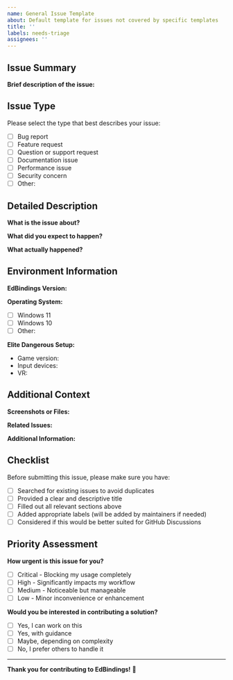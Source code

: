 ```yaml
---
name: General Issue Template
about: Default template for issues not covered by specific templates
title: ''
labels: needs-triage
assignees: ''
---
```


<!-- 
Thank you for taking the time to report an issue! 

Please use one of the specific issue templates if your issue fits:
- 🐛 Bug Report
- ✨ Feature Request  
- ❓ Question & Support
- 💬 Feedback & Suggestions
- 🐌 Performance Issue
- 📚 Documentation Issue

If none of those templates fit your needs, please fill out this general template.
-->

## Issue Summary

**Brief description of the issue:**
<!-- Provide a clear and concise summary of what the issue is about -->

## Issue Type

Please select the type that best describes your issue:

- [ ] Bug report
- [ ] Feature request
- [ ] Question or support request
- [ ] Documentation issue
- [ ] Performance issue
- [ ] Security concern
- [ ] Other: <!-- Please describe -->

## Detailed Description

**What is the issue about?**
<!-- Provide a detailed description of the issue, question, or request -->

**What did you expect to happen?**
<!-- If applicable, describe what you expected to happen -->

**What actually happened?**
<!-- If applicable, describe what actually happened instead -->

## Environment Information

**EdBindings Version:**
<!-- e.g., 1.2.0, latest, or commit hash -->

**Operating System:**
- [ ] Windows 11
- [ ] Windows 10
- [ ] Other: <!-- Please specify -->

**Elite Dangerous Setup:**
<!-- Brief description of your Elite Dangerous configuration -->
- Game version: <!-- e.g., Live, Beta, Legacy -->
- Input devices: <!-- e.g., HOTAS X56, Gamepad, Keyboard+Mouse -->
- VR: <!-- Yes/No -->

## Additional Context

**Screenshots or Files:**
<!-- If applicable, add screenshots, log files, or configuration files to help explain the issue -->

**Related Issues:**
<!-- Link any related issues using #issue-number -->

**Additional Information:**
<!-- Add any other context, workarounds you've tried, or additional information that might be helpful -->

## Checklist

Before submitting this issue, please make sure you have:

- [ ] Searched for existing issues to avoid duplicates
- [ ] Provided a clear and descriptive title
- [ ] Filled out all relevant sections above
- [ ] Added appropriate labels (will be added by maintainers if needed)
- [ ] Considered if this would be better suited for GitHub Discussions

## Priority Assessment

**How urgent is this issue for you?**
- [ ] Critical - Blocking my usage completely
- [ ] High - Significantly impacts my workflow
- [ ] Medium - Noticeable but manageable
- [ ] Low - Minor inconvenience or enhancement

**Would you be interested in contributing a solution?**
- [ ] Yes, I can work on this
- [ ] Yes, with guidance
- [ ] Maybe, depending on complexity
- [ ] No, I prefer others to handle it

---

**Thank you for contributing to EdBindings!** 🚀

<!-- 
Maintainer Notes:
- Please review and categorize this issue appropriately
- Consider if it should be converted to a Discussion
- Add relevant labels and milestone if applicable
- Assign to appropriate team member if needed
-->